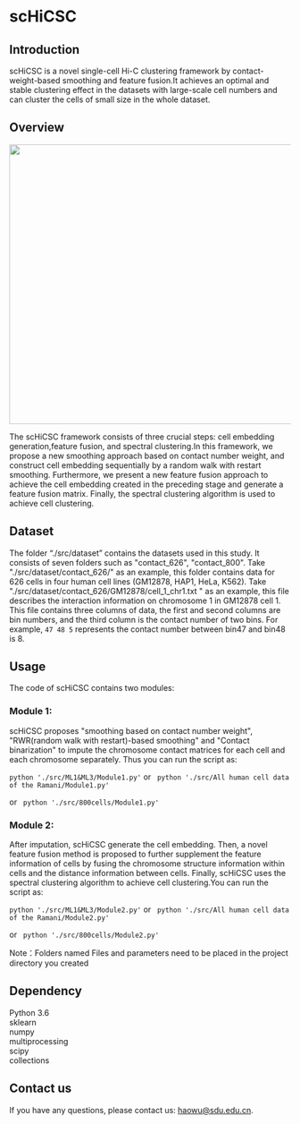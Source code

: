 # scHiCSC
## Introduction
scHiCSC is a novel single-cell Hi-C clustering framework by contact-weight-based smoothing and feature fusion.It achieves an optimal and stable clustering effect in the datasets with large-scale cell numbers and can cluster the cells of small size in the whole dataset.

## Overview
<img src="framework.png" width="1000" height="500" />  

The scHiCSC framework consists of three crucial steps: cell embedding generation,feature fusion, and spectral clustering.In this framework, we propose a new smoothing approach based on contact number weight, and construct cell embedding sequentially by a random walk with restart smoothing. Furthermore, we present a new feature fusion approach to achieve the cell embedding created in the preceding stage and generate a feature fusion matrix. Finally, the spectral clustering algorithm is used to achieve cell clustering.

## Dataset
The folder “./src/dataset” contains the datasets used in this study. It consists of seven folders such as "contact_626", "contact_800".
Take "./src/dataset/contact_626/" as an example, this folder contains data for 626 cells in four human cell lines (GM12878, HAP1, HeLa, K562). 
Take "./src/dataset/contact_626/GM12878/cell_1_chr1.txt " as an example, this file describes the interaction information on chromosome 1 in GM12878 cell 1. This file contains three columns of data, the first and second columns are bin numbers, and the third column is the contact number of two bins. For example, ``` 47 48 5 ``` represents the contact number between bin47 and bin48 is 8.

## Usage
The code of scHiCSC contains two modules:
### Module 1: 
scHiCSC proposes "smoothing based on contact number weight", "RWR(random walk with restart)-based smoothing" and "Contact binarization" to impute the chromosome contact matrices for each cell and each chromosome separately. Thus you can run the script as:

``` python './src/ML1&ML3/Module1.py' ```  or ``` python './src/All human cell data of the Ramani/Module1.py'```

or ``` python './src/800cells/Module1.py'```

### Module 2:
After imputation, scHiCSC generate the cell embedding. Then, a novel feature fusion method is proposed to further supplement the feature information of cells by fusing the chromosome structure information within cells and the distance information between cells. Finally, scHiCSC uses the spectral clustering algorithm to achieve cell clustering.You can run the script as:

``` python './src/ML1&ML3/Module2.py' ```  or ``` python './src/All human cell data of the Ramani/Module2.py'```

or ``` python './src/800cells/Module2.py'```

Note：Folders named Files and parameters need to be placed in the project directory you created

## Dependency
Python 3.6   
sklearn  
numpy    
multiprocessing    
scipy  
collections   



## Contact us

If you have any questions, please contact us: haowu@sdu.edu.cn.

